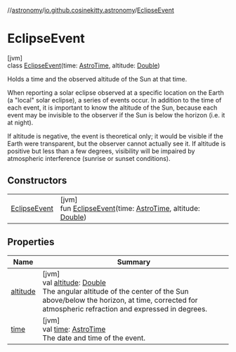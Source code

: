 //[astronomy](../../../index.md)/[io.github.cosinekitty.astronomy](../index.md)/[EclipseEvent](index.md)

# EclipseEvent

[jvm]\
class [EclipseEvent](index.md)(time: [AstroTime](../-astro-time/index.md), altitude: [Double](https://kotlinlang.org/api/latest/jvm/stdlib/kotlin/-double/index.html))

Holds a time and the observed altitude of the Sun at that time.

When reporting a solar eclipse observed at a specific location on the Earth (a "local" solar eclipse), a series of events occur. In addition to the time of each event, it is important to know the altitude of the Sun, because each event may be invisible to the observer if the Sun is below the horizon (i.e. it at night).

If altitude is negative, the event is theoretical only; it would be visible if the Earth were transparent, but the observer cannot actually see it. If altitude is positive but less than a few degrees, visibility will be impaired by atmospheric interference (sunrise or sunset conditions).

## Constructors

| | |
|---|---|
| [EclipseEvent](-eclipse-event.md) | [jvm]<br>fun [EclipseEvent](-eclipse-event.md)(time: [AstroTime](../-astro-time/index.md), altitude: [Double](https://kotlinlang.org/api/latest/jvm/stdlib/kotlin/-double/index.html)) |

## Properties

| Name | Summary |
|---|---|
| [altitude](altitude.md) | [jvm]<br>val [altitude](altitude.md): [Double](https://kotlinlang.org/api/latest/jvm/stdlib/kotlin/-double/index.html)<br>The angular altitude of the center of the Sun above/below the horizon, at time, corrected for atmospheric refraction and expressed in degrees. |
| [time](time.md) | [jvm]<br>val [time](time.md): [AstroTime](../-astro-time/index.md)<br>The date and time of the event. |
